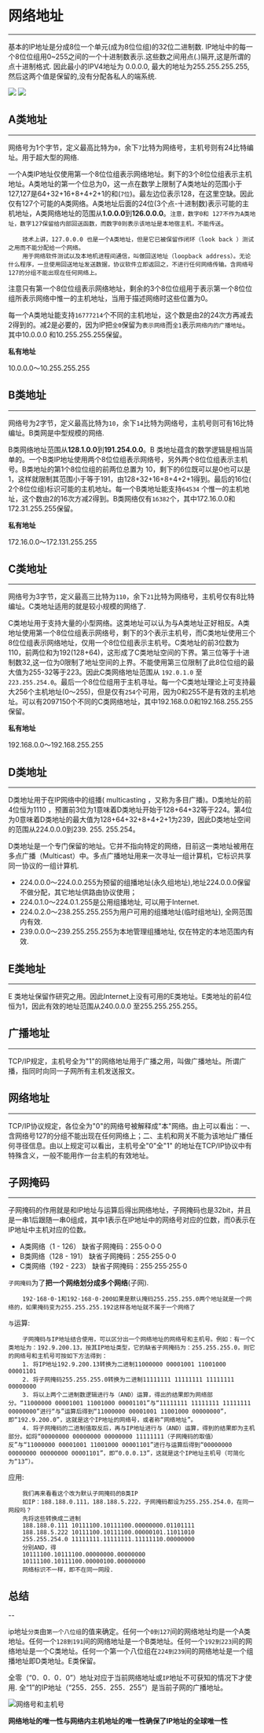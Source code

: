 # 网络地址

---

基本的IP地址是分成8位一个单元(成为8位位组)的32位二进制数. IP地址中的每一个8位位组用0~255之间的一个十进制数表示.这些数之间用点(.)隔开,这是所谓的点十进制格式. 因此最小的IPV4地址为 0.0.0.0, 最大的地址为255.255.255.255, 然后这两个值是保留的,没有分配各私人的端系统.


![](./img/4.jpg)
![](./img/5.jpg)


## A类地址

---

网络号为1个字节，定义最高比特为`0`，余下`7`比特为网络号，主机号则有24比特编址。用于超大型的网络.

一个A类IP地址仅使用第一个8位位组表示网络地址。剩下的3个8位位组表示主机地址。A类地址的第一个位总为0，这一点在数学上限制了A类地址的范围小于 127,127是64+32+16+8+4+2+1的和(`7位`)。最左边位表示128，在这里空缺。因此仅有127个可能的A类网络。A类地址后面的24位(3个点-十进制数)表示可能的主机地址，A类网络地址的范围从**1.0.0.0**到**126.0.0.0**。`注意，数字0和 127不作为A类地址，数字127保留给内部回送函数，而数字0则表示该地址是本地宿主机，不能传送`。

		技术上讲，127.0.0.0 也是一个A类地址，但是它已被保留作闭环（look back ）测试之用而不能分配给一个网络。
		用于网络软件测试以及本地机进程间通信，叫做回送地址（loopback address）。无论什么程序，一旦使用回送地址发送数据，协议软件立即返回之，不进行任何网络传输。含网络号127的分组不能出现在任何网络上。
		
注意只有第一个8位位组表示网络地址，剩余的3个8位位组用于表示第一个8位位组所表示网络中惟一的主机地址，当用于描述网络时这些位置为0。

每一个A类地址能支持`16777214`个不同的主机地址，这个数是由2的24次方再减去2得到的。减2是必要的，因为IP把`全0`保留为`表示网络`而`全1`表示`网络内的广播地址`。其中10.0.0.0 和10.255.255.255保留。

**私有地址**

10.0.0.0～10.255.255.255

## B类地址

---

网络号为2字节，定义最高比特为`10`，余下`14`比特为网络号，主机号则可有16比特编址。B类网是中型规模的网络.

B类网络地址范围从**128.1.0.0**到**191.254.0.0**。B 类地址蕴含的数学逻辑是相当简单的。一个B类IP地址使用两个8位位组表示网络号，另外两个8位位组表示主机号。B类地址的第1个8位位组的前两位总置为 10，剩下的6位既可以是0也可以是1，这样就限制其范围小于等于191，由128+32+16+8+4+2+1得到。最后的16位( 2个8位位组)标识可能的主机地址。每一个B类地址能支持`64534` 个惟一的主机地址，这个数由2的16次方减2得到。B类网络仅有`16382`个，其中172.16.0.0和172.31.255.255保留。

**私有地址**

172.16.0.0～172.131.255.255

## C类地址

---

网络号为3字节，定义最高三比特为`110`，余下`21`比特为网络号，主机号仅有8比特编址。C类地址适用的就是较小规模的网络了.

C类地址用于支持大量的小型网络。这类地址可以认为与A类地址正好相反。A类地址使用第一个8位位组表示网络号，剩下的3个表示主机号，而C类地址使用三个8位位组表示网络地址，仅用一个8位位组表示主机号。C类地址的前3位数为110，前两位和为192(128+64)，这形成了C类地址空间的下界。第三位等于十进制数32,这一位为0限制了地址空间的上界。不能使用第三位限制了此8位位组的最大值为255-32等于223。因此C类网络地址范围从 `192.0.1.0` 至 `223.255.254.0`。最后一个8位位组用于主机寻址。每一个C类地址理论上可支持最大256个主机地址(0～255)，但是仅有`254`个可用，因为0和255不是有效的主机地址。可以有2097150个不同的C类网络地址，其中192.168.0.0和192.168.255.255保留。

**私有地址**

192.168.0.0～192.168.255.255

## D类地址

---

D类地址用于在IP网络中的组播( multicasting ，又称为多目广播)。D类地址的前4位恒为1110 ，预置前3位为1意味着D类地址开始于128+64+32等于224。第4位为0意味着D类地址的最大值为128+64+32+8+4+2+1为239，因此D类地址空间的范围从224.0.0.0到239. 255. 255.254。

D类地址是一个专门保留的地址。它并不指向特定的网络，目前这一类地址被用在多点广播（Multicast）中。多点广播地址用来一次寻址一组计算机，它标识共享同一协议的一组计算机.

* 224.0.0.0～224.0.0.255为预留的组播地址(永久组地址),地址224.0.0.0保留不做分配，其它地址供路由协议使用；
* 224.0.1.0～224.0.1.255是公用组播地址, 可以用于Internet.
* 224.0.2.0～238.255.255.255为用户可用的组播地址(临时组地址), 全网范围内有效.
* 239.0.0.0～239.255.255.255为本地管理组播地址, 仅在特定的本地范围内有效.

## E类地址

---

E 类地址保留作研究之用。因此Internet上没有可用的E类地址。E类地址的前4位恒为1，因此有效的地址范围从240.0.0.0 至255.255.255.255。


## 广播地址

---

 TCP/IP规定，主机号全为"1"的网络地址用于广播之用，叫做广播地址。所谓广播，指同时向同一子网所有主机发送报文。

## 网络地址

---

 TCP/IP协议规定，各位全为"0"的网络号被解释成"本"网络。由上可以看出：一、含网络号127的分组不能出现在任何网络上；二、主机和网关不能为该地址广播任何寻径信息。由以上规定可以看出，主机号全"0"全"1"
的地址在TCP/IP协议中有特殊含义，一般不能用作一台主机的有效地址。

## 子网掩码

---

子网掩码的作用就是和IP地址与运算后得出网络地址，子网掩码也是32bit，并且是一串1后跟随一串0组成，其中1表示在IP地址中的网络号对应的位数，而0表示在IP地址中主机对应的位数。

*  A类网络（1 - 126） 缺省子网掩码：255·0·0·0
*  B类网络（128 - 191） 缺省子网掩码：255·255·0·0
*  C类网络（192 - 223） 缺省子网掩码：255·255·255·0

`子网掩码`为了**把一个网络划分成多个网络**(子网).

		192·168·0·1和192·168·0·200如果是默认掩码255.255.255.0两个地址就是一个网络的，如果掩码变为255.255.255.192这样各地址就不属于一个网络了

`与`运算:

		子网掩码与IP地址结合使用，可以区分出一个网络地址的网络号和主机号。例如：有一个C类地址为：192.9.200.13，按其IP地址类型，它的缺省子网掩码为：255.255.255.0，则它的网络号和主机号可按如下方法得到：
		1. 将IP地址192.9.200.13转换为二进制11000000 00001001 11001000 00001101
		2. 将子网掩码255.255.255.0转换为二进制11111111 11111111 11111111 00000000
		3. 将以上两个二进制数逻辑进行与（AND）运算，得出的结果即为网络部分。“11000000 00001001 11001000 00001101”与“11111111 11111111 11111111 00000000”进行“与”运算后得到“11000000 00001001 11001000 00000000”，即“192.9.200.0”，这就是这个IP地址的网络号，或者称“网络地址”。
		4. 将子网掩码的二进制值取反后，再与IP地址进行与（AND）运算，得到的结果即为主机部分。如将“00000000 00000000 00000000 11111111（子网掩码的取值）反”与“11000000 00001001 11001000 00001101”进行与运算后得到“00000000 00000000 00000000 00001101”，即“0.0.0.13”，这就是这个IP地址主机号（可简化为“13”）。
		
应用:
	
		我们再来看看这个改为默认子网掩码的B类IP
		如IP：188.188.0.111，188.188.5.222，子网掩码都设为255.255.254.0，在同一网段吗？
		先将这些转换成二进制
		188.188.0.111 10111100.10111100.00000000.01101111
		188.188.5.222 10111100.10111100.00000101.11011010
		255.255.254.0 11111111.11111111.11111110.00000000
		分别AND，得
		10111100.10111100.00000000.00000000
		10111100.10111100.00000100.00000000
		网络标识不一样，即不在同一网段.
		
## 总结

--

ip地址`分类`由`第一个八位组`的值来确定。任何一个`0到127`间的网络地址均是一个A类地址。任何一个`128到191`间的网络地址是一个B类地址。任何一个`192到223`间的网络地址是一个C类地址。任何一个第一个八位组在`224到239`间的网络地址是一个组播地址即D类地址。E类保留。

全零（“0．0．0．0”）地址对应于当前网络地址或`IP`地址不可获知的情况下才使用. 全“1”的IP地址（“255．255．255．255”）是当前子网的广播地址。 

![网络号和主机号](./img/4.jpg "网络号和主机号")

**网络地址的唯一性与网络内主机地址的唯一性确保了IP地址的全球唯一性**